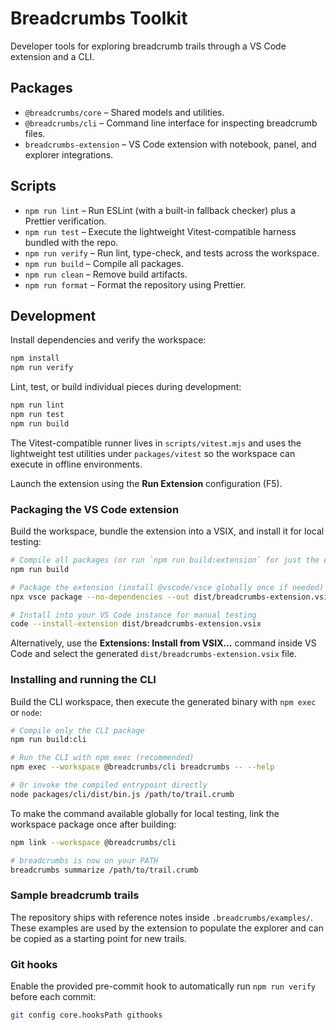 # Breadcrumbs Toolkit

Developer tools for exploring breadcrumb trails through a VS Code extension and a CLI.

## Packages

- `@breadcrumbs/core` – Shared models and utilities.
- `@breadcrumbs/cli` – Command line interface for inspecting breadcrumb files.
- `breadcrumbs-extension` – VS Code extension with notebook, panel, and explorer integrations.

## Scripts

- `npm run lint` – Run ESLint (with a built-in fallback checker) plus a Prettier verification.
- `npm run test` – Execute the lightweight Vitest-compatible harness bundled with the repo.
- `npm run verify` – Run lint, type-check, and tests across the workspace.
- `npm run build` – Compile all packages.
- `npm run clean` – Remove build artifacts.
- `npm run format` – Format the repository using Prettier.

## Development

Install dependencies and verify the workspace:

```bash
npm install
npm run verify
```

Lint, test, or build individual pieces during development:

```bash
npm run lint
npm run test
npm run build
```

The Vitest-compatible runner lives in `scripts/vitest.mjs` and uses the lightweight test utilities
under `packages/vitest` so the workspace can execute in offline environments.

Launch the extension using the **Run Extension** configuration (F5).

### Packaging the VS Code extension

Build the workspace, bundle the extension into a VSIX, and install it for local testing:

```bash
# Compile all packages (or run `npm run build:extension` for just the extension)
npm run build

# Package the extension (install @vscode/vsce globally once if needed)
npx vsce package --no-dependencies --out dist/breadcrumbs-extension.vsix

# Install into your VS Code instance for manual testing
code --install-extension dist/breadcrumbs-extension.vsix
```

Alternatively, use the **Extensions: Install from VSIX...** command inside VS Code and select the generated `dist/breadcrumbs-extension.vsix` file.

### Installing and running the CLI

Build the CLI workspace, then execute the generated binary with `npm exec` or `node`:

```bash
# Compile only the CLI package
npm run build:cli

# Run the CLI with npm exec (recommended)
npm exec --workspace @breadcrumbs/cli breadcrumbs -- --help

# Or invoke the compiled entrypoint directly
node packages/cli/dist/bin.js /path/to/trail.crumb
```

To make the command available globally for local testing, link the workspace package once after building:

```bash
npm link --workspace @breadcrumbs/cli

# breadcrumbs is now on your PATH
breadcrumbs summarize /path/to/trail.crumb
```

### Sample breadcrumb trails

The repository ships with reference notes inside `.breadcrumbs/examples/`. These examples are used
by the extension to populate the explorer and can be copied as a starting point for new trails.

### Git hooks

Enable the provided pre-commit hook to automatically run `npm run verify` before each commit:

```bash
git config core.hooksPath githooks
```

